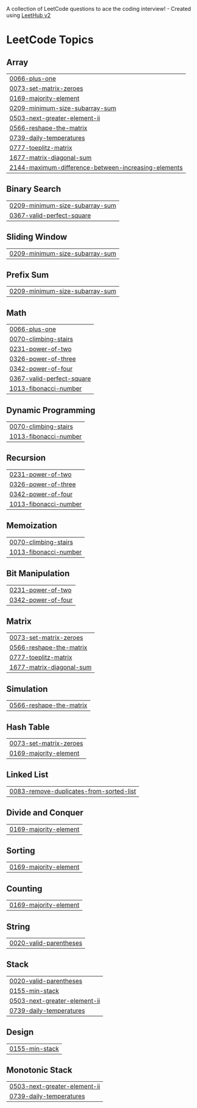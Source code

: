 A collection of LeetCode questions to ace the coding interview! - Created using [LeetHub v2](https://github.com/arunbhardwaj/LeetHub-2.0)
<!---LeetCode Topics Start-->
# LeetCode Topics
## Array
|  |
| ------- |
| [0066-plus-one](https://github.com/Sudheer-kumar1/leetcode/tree/master/0066-plus-one) |
| [0073-set-matrix-zeroes](https://github.com/Sudheer-kumar1/leetcode/tree/master/0073-set-matrix-zeroes) |
| [0169-majority-element](https://github.com/Sudheer-kumar1/leetcode/tree/master/0169-majority-element) |
| [0209-minimum-size-subarray-sum](https://github.com/Sudheer-kumar1/leetcode/tree/master/0209-minimum-size-subarray-sum) |
| [0503-next-greater-element-ii](https://github.com/Sudheer-kumar1/leetcode/tree/master/0503-next-greater-element-ii) |
| [0566-reshape-the-matrix](https://github.com/Sudheer-kumar1/leetcode/tree/master/0566-reshape-the-matrix) |
| [0739-daily-temperatures](https://github.com/Sudheer-kumar1/leetcode/tree/master/0739-daily-temperatures) |
| [0777-toeplitz-matrix](https://github.com/Sudheer-kumar1/leetcode/tree/master/0777-toeplitz-matrix) |
| [1677-matrix-diagonal-sum](https://github.com/Sudheer-kumar1/leetcode/tree/master/1677-matrix-diagonal-sum) |
| [2144-maximum-difference-between-increasing-elements](https://github.com/Sudheer-kumar1/leetcode/tree/master/2144-maximum-difference-between-increasing-elements) |
## Binary Search
|  |
| ------- |
| [0209-minimum-size-subarray-sum](https://github.com/Sudheer-kumar1/leetcode/tree/master/0209-minimum-size-subarray-sum) |
| [0367-valid-perfect-square](https://github.com/Sudheer-kumar1/leetcode/tree/master/0367-valid-perfect-square) |
## Sliding Window
|  |
| ------- |
| [0209-minimum-size-subarray-sum](https://github.com/Sudheer-kumar1/leetcode/tree/master/0209-minimum-size-subarray-sum) |
## Prefix Sum
|  |
| ------- |
| [0209-minimum-size-subarray-sum](https://github.com/Sudheer-kumar1/leetcode/tree/master/0209-minimum-size-subarray-sum) |
## Math
|  |
| ------- |
| [0066-plus-one](https://github.com/Sudheer-kumar1/leetcode/tree/master/0066-plus-one) |
| [0070-climbing-stairs](https://github.com/Sudheer-kumar1/leetcode/tree/master/0070-climbing-stairs) |
| [0231-power-of-two](https://github.com/Sudheer-kumar1/leetcode/tree/master/0231-power-of-two) |
| [0326-power-of-three](https://github.com/Sudheer-kumar1/leetcode/tree/master/0326-power-of-three) |
| [0342-power-of-four](https://github.com/Sudheer-kumar1/leetcode/tree/master/0342-power-of-four) |
| [0367-valid-perfect-square](https://github.com/Sudheer-kumar1/leetcode/tree/master/0367-valid-perfect-square) |
| [1013-fibonacci-number](https://github.com/Sudheer-kumar1/leetcode/tree/master/1013-fibonacci-number) |
## Dynamic Programming
|  |
| ------- |
| [0070-climbing-stairs](https://github.com/Sudheer-kumar1/leetcode/tree/master/0070-climbing-stairs) |
| [1013-fibonacci-number](https://github.com/Sudheer-kumar1/leetcode/tree/master/1013-fibonacci-number) |
## Recursion
|  |
| ------- |
| [0231-power-of-two](https://github.com/Sudheer-kumar1/leetcode/tree/master/0231-power-of-two) |
| [0326-power-of-three](https://github.com/Sudheer-kumar1/leetcode/tree/master/0326-power-of-three) |
| [0342-power-of-four](https://github.com/Sudheer-kumar1/leetcode/tree/master/0342-power-of-four) |
| [1013-fibonacci-number](https://github.com/Sudheer-kumar1/leetcode/tree/master/1013-fibonacci-number) |
## Memoization
|  |
| ------- |
| [0070-climbing-stairs](https://github.com/Sudheer-kumar1/leetcode/tree/master/0070-climbing-stairs) |
| [1013-fibonacci-number](https://github.com/Sudheer-kumar1/leetcode/tree/master/1013-fibonacci-number) |
## Bit Manipulation
|  |
| ------- |
| [0231-power-of-two](https://github.com/Sudheer-kumar1/leetcode/tree/master/0231-power-of-two) |
| [0342-power-of-four](https://github.com/Sudheer-kumar1/leetcode/tree/master/0342-power-of-four) |
## Matrix
|  |
| ------- |
| [0073-set-matrix-zeroes](https://github.com/Sudheer-kumar1/leetcode/tree/master/0073-set-matrix-zeroes) |
| [0566-reshape-the-matrix](https://github.com/Sudheer-kumar1/leetcode/tree/master/0566-reshape-the-matrix) |
| [0777-toeplitz-matrix](https://github.com/Sudheer-kumar1/leetcode/tree/master/0777-toeplitz-matrix) |
| [1677-matrix-diagonal-sum](https://github.com/Sudheer-kumar1/leetcode/tree/master/1677-matrix-diagonal-sum) |
## Simulation
|  |
| ------- |
| [0566-reshape-the-matrix](https://github.com/Sudheer-kumar1/leetcode/tree/master/0566-reshape-the-matrix) |
## Hash Table
|  |
| ------- |
| [0073-set-matrix-zeroes](https://github.com/Sudheer-kumar1/leetcode/tree/master/0073-set-matrix-zeroes) |
| [0169-majority-element](https://github.com/Sudheer-kumar1/leetcode/tree/master/0169-majority-element) |
## Linked List
|  |
| ------- |
| [0083-remove-duplicates-from-sorted-list](https://github.com/Sudheer-kumar1/leetcode/tree/master/0083-remove-duplicates-from-sorted-list) |
## Divide and Conquer
|  |
| ------- |
| [0169-majority-element](https://github.com/Sudheer-kumar1/leetcode/tree/master/0169-majority-element) |
## Sorting
|  |
| ------- |
| [0169-majority-element](https://github.com/Sudheer-kumar1/leetcode/tree/master/0169-majority-element) |
## Counting
|  |
| ------- |
| [0169-majority-element](https://github.com/Sudheer-kumar1/leetcode/tree/master/0169-majority-element) |
## String
|  |
| ------- |
| [0020-valid-parentheses](https://github.com/Sudheer-kumar1/leetcode/tree/master/0020-valid-parentheses) |
## Stack
|  |
| ------- |
| [0020-valid-parentheses](https://github.com/Sudheer-kumar1/leetcode/tree/master/0020-valid-parentheses) |
| [0155-min-stack](https://github.com/Sudheer-kumar1/leetcode/tree/master/0155-min-stack) |
| [0503-next-greater-element-ii](https://github.com/Sudheer-kumar1/leetcode/tree/master/0503-next-greater-element-ii) |
| [0739-daily-temperatures](https://github.com/Sudheer-kumar1/leetcode/tree/master/0739-daily-temperatures) |
## Design
|  |
| ------- |
| [0155-min-stack](https://github.com/Sudheer-kumar1/leetcode/tree/master/0155-min-stack) |
## Monotonic Stack
|  |
| ------- |
| [0503-next-greater-element-ii](https://github.com/Sudheer-kumar1/leetcode/tree/master/0503-next-greater-element-ii) |
| [0739-daily-temperatures](https://github.com/Sudheer-kumar1/leetcode/tree/master/0739-daily-temperatures) |
<!---LeetCode Topics End-->